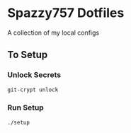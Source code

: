 # Spazzy757 Dotfiles

A collection of my local configs


## To Setup

### Unlock Secrets

```bash
git-crypt unlock
```

### Run Setup 

```bash
./setup
```
